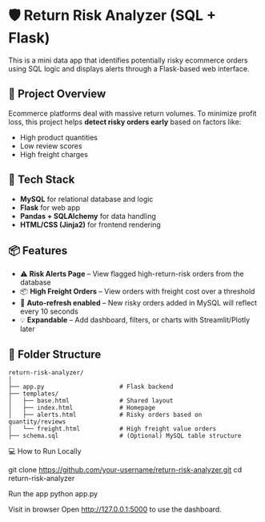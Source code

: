 
# 🛡️ Return Risk Analyzer (SQL + Flask)

This is a mini data app that identifies potentially risky ecommerce orders using SQL logic and displays alerts through a Flask-based web interface.

## 🚀 Project Overview

Ecommerce platforms deal with massive return volumes. To minimize profit loss, this project helps **detect risky orders early** based on factors like:

- High product quantities
- Low review scores
- High freight charges

## 🔧 Tech Stack

- **MySQL** for relational database and logic
- **Flask** for web app
- **Pandas + SQLAlchemy** for data handling
- **HTML/CSS (Jinja2)** for frontend rendering

## 📦 Features

- ⚠️ **Risk Alerts Page** – View flagged high-return-risk orders from the database  
- 📦 **High Freight Orders** – View orders with freight cost over a threshold  
- 🔄 **Auto-refresh enabled** – New risky orders added in MySQL will reflect every 10 seconds  
- 💡 **Expandable** – Add dashboard, filters, or charts with Streamlit/Plotly later

## 📁 Folder Structure

```
return-risk-analyzer/
│
├── app.py                     # Flask backend
├── templates/
│   ├── base.html              # Shared layout
│   ├── index.html             # Homepage
│   ├── alerts.html            # Risky orders based on quantity/reviews
│   └── freight.html           # High freight value orders
├── schema.sql                 # (Optional) MySQL table structure
```

💻 How to Run Locally

git clone https://github.com/your-username/return-risk-analyzer.git
cd return-risk-analyzer

Run the app
python app.py

Visit in browser
Open http://127.0.0.1:5000 to use the dashboard.



